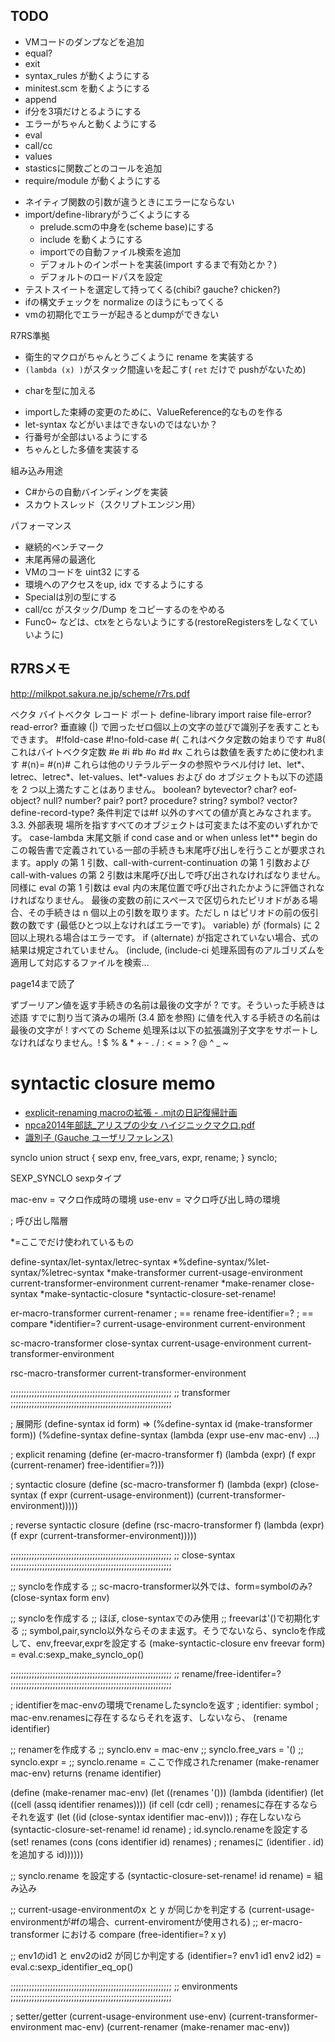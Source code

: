 ## TODO

- VMコードのダンプなどを追加
- equal?
- exit
- syntax_rules が動くようにする
- minitest.scm を動くようにする
- append
- if分を3項だけとるようにする
- エラーがちゃんと動くようにする
- eval
- call/cc
- values
- stasticsに関数ごとのコールを追加
- require/module が動くようにする

* ネイティブ関数の引数が違うときにエラーにならない
* import/define-libraryがうごくようにする
  - prelude.scmの中身を(scheme base)にする
  * include を動くようにする
  * importでの自動ファイル検索を追加
  * デフォルトのインポートを実装(import するまで有効とか？)
  * デフォルトのロードパスを設定
* テストスイートを選定して持ってくる(chibi? gauche? chicken?)
* ifの構文チェックを normalize のほうにもってくる
* vmの初期化でエラーが起きるとdumpができない

R7RS準拠
* 衛生的マクロがちゃんとうごくように rename を実装する
* `(lambda (x) )`がスタック間違いを起こす( `ret` だけで pushがないため)
- charを型に加える
* importした束縛の変更のために、ValueReference的なものを作る
* let-syntax などがいまはできないのではないか？
* 行番号が全部はいるようにする
* ちゃんとした多値を実装する

組み込み用途
* C#からの自動バインディングを実装
* スカウトスレッド（スクリプトエンジン用）

パフォーマンス
* 継続的ベンチマーク
* 末尾再帰の最適化
* VMのコードを uint32 にする
* 環境へのアクセスをup, idx でするようにする
* Specialは別の型にする
* call/cc がスタック/Dump をコピーするのをやめる
* Func0~ などは、ctxをとらないようにする(restoreRegistersをしなくていいように)
 

## R7RSメモ

http://milkpot.sakura.ne.jp/scheme/r7rs.pdf

ベクタ
バイトベクタ 
レコード 
ポート 
define-library
import
raise
file-error? read-error?
垂直線 (|) で囲ったゼロ個以上の文字の並びで識別子を表すこともできます。
#!fold-case #!no-fold-case
#( これはベクタ定数の始まりです
#u8( これはバイトベクタ定数
#e #i #b #o #d #x これらは数値を表すために使われます
#⟨n⟩= #⟨n⟩# これらは他のリテラルデータの参照やラベル付け
let、let*、letrec、letrec*、let-values、let*-values および do
オブジェクトも以下の述語を 2 つ以上満たすことはありません。 boolean? bytevector? char? eof-object? null? number? pair? port? procedure? string? symbol? vector? define-record-type?
条件判定では#f 以外のすべての値が真とみなされます。
3.3. 外部表現
場所を指すすべてのオブジェクトは可変または不変のいずれかです。
case-lambda
末尾文脈 if cond case and or when unless let** begin do
この報告書で定義されている一部の手続きも末尾呼び出しを行うことが要求されます。apply の第 1 引数、call-with-current-continuation の第 1 引数およびcall-with-values の第 2 引数は末尾呼び出しで呼び出されなければなりません。
同様に eval の第 1 引数は eval 内の末尾位置で呼び出されたかように評価されなければなりません。
最後の変数の前にスペースで区切られたピリオドがある場合、その手続きは n 個以上の引数を取ります。ただし n はピリオドの前の仮引数の数です (最低ひとつ以上なければエラーです)。
variable⟩ が ⟨formals⟩ に 2 回以上現れる場合はエラーです。
if ⟨alternate⟩ が指定されていない場合、式の結果は規定されていません。
(include, (include-ci 処理系固有のアルゴリズムを適用して対応するファイルを検索...


page14まで読了

ずブーリアン値を返す手続きの名前は最後の文字が ? です。そういった手続きは述語
すでに割り当て済みの場所 (3.4 節を参照) に値を代入する手続きの名前は最後の文字が !
すべての Scheme 処理系は以下の拡張識別子文字をサポートしなければなりません。! $ % & * + - . / : < = > ? @ ^ _ ~

# syntactic closure memo

- [explicit\-renaming macroの拡張 \- \.mjtの日記復帰計画](https://mjt.hatenadiary.com/entry/20110302/p1)
- [npca2014年部誌\_アリスプの少女 ハイジニックマクロ\.pdf](file:///C:/Users/harada/Downloads/npca2014%E5%B9%B4%E9%83%A8%E8%AA%8C_%E3%82%A2%E3%83%AA%E3%82%B9%E3%83%97%E3%81%AE%E5%B0%91%E5%A5%B3%20%E3%83%8F%E3%82%A4%E3%82%B8%E3%83%8B%E3%83%83%E3%82%AF%E3%83%9E%E3%82%AF%E3%83%AD.pdf)
- [識別子 \(Gauche ユーザリファレンス\)](https://practical-scheme.net/gauche/man/gauche-refj-draft/Shi-Bie-Zi-.html)

synclo union
    struct {
      sexp env, free_vars, expr, rename;
    } synclo;

SEXP_SYNCLO sexpタイプ

mac-env = マクロ作成時の環境
use-env = マクロ呼び出し時の環境

; 呼び出し階層

*=ここでだけ使われているもの

define-syntax/let-syntax/letrec-syntax
  *%define-syntax/%let-syntax/%letrec-syntax
  *make-transformer
    current-usage-environment
    current-transformer-environment
    current-renamer
    *make-renamer
      close-syntax
        *make-syntactic-closure
      *syntactic-closure-set-rename!


er-macro-transformer
  current-renamer ; == rename
  free-identifier=? ; == compare
    *identifier=?
    current-usage-environment
    current-environment

sc-macro-transformer
  close-syntax
  current-usage-environment
  current-transformer-environment

rsc-macro-transformer
  current-transformer-environment

;;;;;;;;;;;;;;;;;;;;;;;;;;;;;;;;;;;;;;;;;;;;;;;;;;;;;;;;;;;;;
;; transformer
;;;;;;;;;;;;;;;;;;;;;;;;;;;;;;;;;;;;;;;;;;;;;;;;;;;;;;;;;;;;;

; 展開形 (define-syntax id form) => (%define-syntax id (make-transformer form))
(%define-syntax define-syntax
  (lambda (expr use-env mac-env) ...)


; explicit renaming
(define (er-macro-transformer f)
  (lambda (expr)
    (f expr (current-renamer) free-identifier=?)))

; syntactic closure
(define (sc-macro-transformer f)
  (lambda (expr)
    (close-syntax (f expr (current-usage-environment))
      (current-transformer-environment)))))

; reverse syntactic closure
(define (rsc-macro-transformer f)
  (lambda (expr)
    (f expr (current-transformer-environment)))))



;;;;;;;;;;;;;;;;;;;;;;;;;;;;;;;;;;;;;;;;;;;;;;;;;;;;;;;;;;;;;
;; close-syntax
;;;;;;;;;;;;;;;;;;;;;;;;;;;;;;;;;;;;;;;;;;;;;;;;;;;;;;;;;;;;;

;; syncloを作成する
;; sc-macro-transformer以外では、form=symbolのみ?
(close-syntax form env)

;; syncloを作成する
;; ほぼ, close-syntaxでのみ使用
;; freevarは'()で初期化する
;; symbol,pair,synclo以外ならそのまま返す。そうでないなら、syncloを作成して、env,freevar,exprを設定する
(make-syntactic-closure env freevar form) = eval.c:sexp_make_synclo_op()

;;;;;;;;;;;;;;;;;;;;;;;;;;;;;;;;;;;;;;;;;;;;;;;;;;;;;;;;;;;;;
;; rename/free-identifer=?
;;;;;;;;;;;;;;;;;;;;;;;;;;;;;;;;;;;;;;;;;;;;;;;;;;;;;;;;;;;;;

; identifierをmac-envの環境でrenameしたsyncloを返す
; identifier: symbol
; mac-env.renamesに存在するならそれを返す、しないなら、
(rename identifier)

;; renamerを作成する
;; synclo.env = mac-env
;; synclo.free_vars = '()
;; synclo.expr =
;; synclo.rename = ここで作成されたrenamer
(make-renamer mac-env) 
  returns (rename identifier) 

(define (make-renamer mac-env)
  (let ((renames '()))
    (lambda (identifier)
      (let ((cell (assq identifier renames))))
	(if cell
	  (cdr cell) ; renamesに存在するならそれを返す
	  (let ((id (close-syntax identifier mac-env))) ; 存在しないなら
	    (syntactic-closure-set-rename! id rename) ; id.synclo.renameを設定する
	    (set! renames (cons (cons identifier id) renames) ; renamesに (identifier . id) を追加する
	    id))))))

;; synclo.rename を設定する
(syntactic-closure-set-rename! id rename) = 組み込み


;; current-usage-environmentのx と y が同じかを判定する (current-usage-environmentが#fの場合、current-enviromentが使用される)
;; er-macro-transformer における compare
(free-identifier=? x y)

;; env1のid1 と env2のid2 が同じか判定する
(identifier=? env1 id1 env2 id2) = eval.c:sexp_identifier_eq_op()

;;;;;;;;;;;;;;;;;;;;;;;;;;;;;;;;;;;;;;;;;;;;;;;;;;;;;;;;;;;;;
;; environments
;;;;;;;;;;;;;;;;;;;;;;;;;;;;;;;;;;;;;;;;;;;;;;;;;;;;;;;;;;;;;

; setter/getter
(current-usage-environment use-env)
(current-transformer-environment mac-env)
(current-renamer (make-renamer mac-env))

